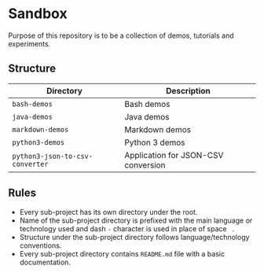 # Sandbox

Purpose of this repository is to be a collection of demos, tutorials and
experiments.

## Structure

| Directory                       | Description                         |
| ------------------------------- | ----------------------------------- |
| `bash-demos`                    | Bash demos                          |
| `java-demos`                    | Java demos                          |
| `markdown-demos`                | Markdown demos                      |
| `python3-demos`                 | Python 3 demos                      |
| `python3-json-to-csv-converter` | Application for JSON-CSV conversion |

## Rules

* Every sub-project has its own directory under the root.
* Name of the sub-project directory is prefixed with the main language or
  technology used and dash `-` character is used in place of space ` `.
* Structure under the sub-project directory follows language/technology
  conventions.
* Every sub-project directory contains `README.md` file with a basic
  documentation.
